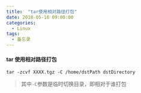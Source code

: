 ```yaml
---
title:  "tar使用相对路径打包"
date: 2018-05-16 09:00:00
categories:
  - Linux
tags:
  - 备忘录
---
```



#### tar 使用相对路径打包
```tar -zcvf XXXX.tgz -C /home/dstPath dstDirectory```
> 其中```-C```参数是临时切换目录，即相对于谁打包



